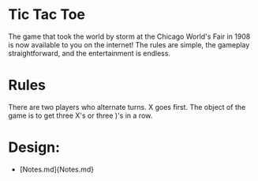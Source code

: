 # Tic Tac Toe
The game that took the world by storm at the Chicago World's Fair in 1908 is now available to you on the internet! The rules are simple, the gameplay straightforward, and the entertainment is endless.

# Rules
There are two players who alternate turns. X goes first.
The object of the game is to get three X's or three )'s in a row.

# Design: 
- [Notes.md]{Notes.md}